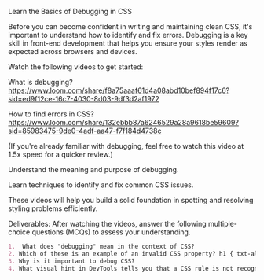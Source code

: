 Learn the Basics of Debugging in CSS

Before you can become confident in writing and maintaining clean CSS, it's important to understand how to identify and fix errors.
Debugging is a key skill in front-end development that helps you ensure your styles render as expected across browsers and devices.


Watch the following videos to get started:

What is debugging?  https://www.loom.com/share/f8a75aaaf61d4a08abd10bef894f17c6?sid=ed9f12ce-16c7-4030-8d03-9df3d2af1972

How to find errors in CSS?  https://www.loom.com/share/132ebbb87a6246529a28a9618be59609?sid=85983475-9de0-4adf-aa47-f7f184d4738c

(If you're already familiar with debugging, feel free to watch this video at 1.5x speed for a quicker review.)


Understand the meaning and purpose of debugging.

Learn techniques to identify and fix common CSS issues.

These videos will help you build a solid foundation in spotting and resolving styling problems efficiently.





Deliverables:
After watching the videos, answer the following multiple-choice questions (MCQs) to assess your understanding.

```md
1.  What does "debugging" mean in the context of CSS?
2. Which of these is an example of an invalid CSS property? h1 { txt-align: center; }
3. Why is it important to debug CSS?
4. What visual hint in DevTools tells you that a CSS rule is not recognized?
```